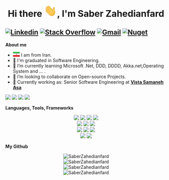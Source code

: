 <h1 align="center">Hi there <img src="https://github.com/saberzahed/saberzahed/blob/main/img/Hi.gif" width="40px">, I'm Saber Zahedianfard</h1>


[![Linkedin](https://img.shields.io/badge/-LinkedIn-222222?style=flat-square&logo=Linkedin&logoColor=white&link=https://www.linkedin.com/in/saberzahedianfard/)](https://www.linkedin.com/in/saberzahedianfard/)
[![Stack Overflow](https://img.shields.io/badge/-Stack%20Overflow-222222?style=flat-square&logo=stack-overflow&logoColor=white&link=https://stackoverflow.com/users/14275683/saber-zahedian-fard)](https://stackoverflow.com/users/14275683/saber-zahedian-fard)
[![Gmail](https://img.shields.io/badge/-Gmail-222222?style=flat-square&logo=gmail&logoColor=white&link=mailto:saberzahedy@gmail.com)](mailto:saberzahedy@gmail.com)
[![Nuget](https://img.shields.io/badge/-Nuget-222222?style=flat-square&logo=nuget&logoColor=white&link=https://www.nuget.org/profiles/SaberZahedianfard)](https://www.nuget.org/profiles/SaberZahedianfard)
---


<b>About me</b> <br>
- <img src='https://github.com/saberzahed/saberzahed/blob/main/IR.svg?raw=true' width='21' height='15'> I am from Iran.
- 🔭 I'm graduated in Software Engineering.
- 🌱 I’m currently learning Microsoft .Net, DDD, DDDD, Akka.net,Operating System and ... .
- 👯 I’m looking to collaborate on Open-source Projects.
- 💼 Currently working as: Senior Software Engineering at <a href="https://asax.ir/" target="_blank"><b>Vista Samaneh Asa</b></a>

![](https://img.shields.io/badge/Csharp-Developer-brightgreen) ![](https://img.shields.io/badge/dotnet-Lover-maroon) ![](https://img.shields.io/badge/Dotnet-Enthusiast-yellow) ![](https://img.shields.io/badge/Exp-9+yrs-red)

<b>Languages, Tools, Frameworks</b> <br/>
<p align="center">
<img src="http://img.shields.io/badge/-visualstudio-430098?style=plastic&logo=visualstudio&logoColor=white">
<img src="http://img.shields.io/badge/-Jetbrains Rider-orange?style=plastic&logo=rider&logoColor=black">
<img src="http://img.shields.io/badge/-Docker-whitesmoke?style=plastic&logo=docker&logoColor=black">
<img src="http://img.shields.io/badge/-Azure DevOps-blue?style=plastic&logo=tfs&logoColor=FFFFFF"> <br/>
<img src="http://img.shields.io/badge/-SQL Server-maroon?style=plastic&logo=microsoft-sql-server&logoColor=white">
<img src="http://img.shields.io/badge/-Akka.net-blue?style=plastic&logoColor=white">
<img src="http://img.shields.io/badge/-Git-F1502F?style=flat&logo=git&logoColor=FFFFFF"><br/>
<img src = "https://img.shields.io/badge/-HTML-E34F26?style=plastic&logo=html5&logoColor=white"> 
<img src = "https://img.shields.io/badge/-CSS3-1572B6?style=plastic&logo=css3&logoColor=white">
<img src="https://img.shields.io/badge/-Bootstrap-563D7C?style=plastic&logo=bootstrap&logoColor=white"><br/>
<img src="https://img.shields.io/badge/-JavaScript-eed718?style=fplasticlat&logo=javascript&logoColor=black">
<img src="http://img.shields.io/badge/-Github-000000?style=plastic&logo=github&logoColor=FFFFFF">
</p>
<b>My Github</b> <br/>
<p align="center">
    <img src="https://github-readme-stats.vercel.app/api?username=saberzahed&show_icons=true" alt="SaberZahedianfard" /> <br/>
    <img src="https://github-readme-stats.vercel.app/api/top-langs/?username=saberzahed&layout=compact" alt="SaberZahedianfard" /> <br/>
    <img src="https://komarev.com/ghpvc/?username=saberzahed&style=flat" alt="SaberZahedianfard" /> <br/>
    <img src="https://img.shields.io/github/followers/saberzahed.svg?style=flat&label=Follow&maxAge=2592000" alt="SaberZahedianfard" /> <br/>
</p>


